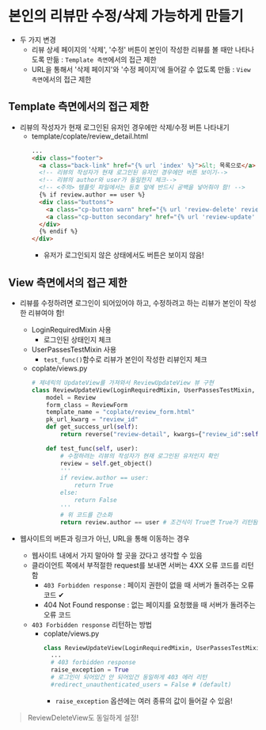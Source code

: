 # 본인의 리뷰만 수정/삭제 가능하게 만들기

- 두 가지 변경
  - 리뷰 상세 페이지의 '삭제', '수정' 버튼이 본인이 작성한 리뷰를 볼 때만 나타나도록 만듦 : `Template 측면`에서의 접근 제한
  - URL을 통해서 '삭제 페이지'와 '수정 페이지'에 들어갈 수 없도록 만듦 : `View 측면`에서의 접근 제한

## Template 측면에서의 접근 제한

- 리뷰의 작성자가 현재 로그인된 유저인 경우에만 삭제/수정 버튼 나타내기
  - template/coplate/review_detail.html
    ```html
    ...
    <div class="footer">
      <a class="back-link" href="{% url 'index' %}">&lt; 목록으로</a>
      <!-- 리뷰의 작성자가 현재 로그인된 유저인 경우에만 버튼 보이기-->
      <!-- 리뷰의 author와 user가 동일한지 체크-->
      <!-- <주의> 템플릿 파일에서는 등호 앞에 반드시 공백을 넣어줘야 함! -->
      {% if review.author == user %}
      <div class="buttons">
        <a class="cp-button warn" href="{% url 'review-delete' review.id %}">삭제</a>
        <a class="cp-button secondary" href="{% url 'review-update' review.id %}">수정</a>
      </div>
      {% endif %}
    </div>
    ```
    - 유저가 로그인되지 않은 상태에서도 버튼은 보이지 않음!

## View 측면에서의 접근 제한

- 리뷰를 수정하려면 로그인이 되어있어야 하고, 수정하려고 하는 리뷰가 본인이 작성한 리뷰여야 함!
  - LoginRequiredMixin 사용
    - 로그인된 상태인지 체크
  - UserPassesTestMixin 사용
    - `test_func()`함수로 리뷰가 본인이 작성한 리뷰인지 체크
  - coplate/views.py
    ```py
    # 제네릭의 UpdateView를 가져와서 ReviewUpdateView 뷰 구현
    class ReviewUpdateView(LoginRequiredMixin, UserPassesTestMixin, UpdateView):
        model = Review
        form_class = ReviewForm
        template_name = "coplate/review_form.html"
        pk_url_kwarg = "review_id"
        def get_success_url(self):
            return reverse("review-detail", kwargs={"review_id":self.object.id})

        def test_func(self, user):
            # 수정하려는 리뷰의 작성자가 현재 로그인된 유저인지 확인
            review = self.get_object()
            '''
            if review.author == user:
                return True
            else:
                return False
            '''
            # 위 코드를 간소화
            return review.author == user # 조건식이 True면 True가 리턴됨(False면 False 리턴)
    ```

- 웹사이트의 버튼과 링크가 아닌, URL을 통해 이동하는 경우
  - 웹사이트 내에서 가지 말아야 할 곳을 갔다고 생각할 수 있음
  - 클라이언트 쪽에서 부적절한 request를 보내면 서버는 4XX 오류 코드를 리턴함
    - `403 Forbidden response` : 페이지 권한이 없을 때 서버가 돌려주는 오류 코드 ✔
    - 404 Not Found response : 없는 페이지를 요청했을 때 서버가 돌려주는 오류 코드
  - `403 Forbidden response` 리턴하는 방법
    - coplate/views.py
      ```py
      class ReviewUpdateView(LoginRequiredMixin, UserPassesTestMixin, UpdateView):
        ...
        # 403 forbidden response
        raise_exception = True
        # 로그인이 되어있건 안 되어있건 동일하게 403 에러 리턴
        #redirect_unauthenticated_users = False # (default)
      ```
      - `raise_exception` 옵션에는 여러 종류의 값이 들어갈 수 있음!

> ReviewDeleteView도 동일하게 설정!